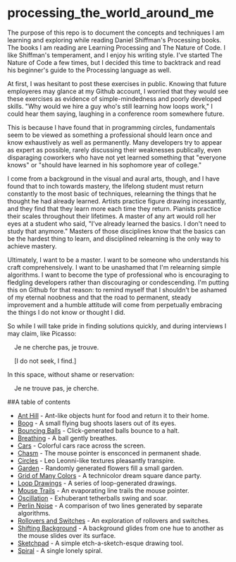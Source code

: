 # processing_the_world_around_me

The purpose of this repo is to document the concepts and techniques I am learning and exploring while reading Daniel Shiffman's Processing books. The books I am reading are Learning Processing and The Nature of Code. I like Shiffman's temperament, and I enjoy his writing style. I've started The Nature of Code a few times, but I decided this time to backtrack and read his beginner's guide to the Processing language as well.

At first, I was hesitant to post these exercises in public. Knowing that future employeres may glance at my Github account, I worried that they would see these exercises as evidence of simple-mindedness and poorly developed skills. "Why would we hire a guy who's still learning how loops work," I could hear them saying, laughing in a conference room somewhere future.

This is because I have found that in programming circles, fundamentals seem to be viewed as something a professional should learn once and know exhaustively as well as permanently. Many developers try to appear as expert as possible, rarely discussing their weaknesses publically, even disparaging coworkers who have not yet learned something that "everyone knows" or "should have learned in his sophomore year of college."

I come from a background in the visual and aural arts, though, and I have found that to inch towards mastery, the lifelong student must return constantly to the most basic of techniques, relearning the things that he thought he had already learned. Artists practice figure drawing incessantly, and they find that they learn more each time they return. Pianists practice their scales throughout their lifetimes. A master of any art would roll her eyes at a student who said, "I've already learned the basics. I don't need to study that anymore." Masters of those disciplines know that the basics can be the hardest thing to learn, and disciplined relearning is the only way to achieve mastery.

Ultimately, I want to be a master. I want to be someone who understands his craft comprehensively. I want to be unashamed that I'm relearning simple algorithms. I want to become the type of professional who is encouraging to fledgling developers rather than discouraging or condescending. I'm putting this on Github for that reason: to remind myself that I shouldn't be ashamed of my eternal noobness and that the road to permanent, steady improvement and a humble attitude will come from perpetually embracing the things I do not know or thought I did.

So while I will take pride in finding solutions quickly, and during interviews I may claim, like Picasso:

&nbsp;&nbsp;&nbsp;&nbsp;Je ne cherche pas, je trouve.  
  
&nbsp;&nbsp;&nbsp;&nbsp;[I do not seek, I find.]  

In this space, without shame or reservation:

&nbsp;&nbsp;&nbsp;&nbsp;Je ne trouve pas, je cherche.


##A table of contents

* [Ant Hill](projects/AntHill/AntHill.md) - Ant-like objects hunt for food and return it to their home.
* [Boog](projects/Boog/Boog.md) - A small flying bug shoots lasers out of its eyes.
* [Bouncing Balls](projects/Motion/BouncingBalls/BouncingBalls.md) - Click-generated balls bounce to a halt.
* [Breathing](projects/Motion/Breathing/Breathing.md) - A ball gently breathes.
* [Cars](projects/Motion/Cars/Cars.md) - Colorful cars race across the screen.
* [Chasm](projects/Shapes%20and%20Colors/ChasmAtTheMouse/ChasmAtTheMouse.md) - The mouse pointer is ensconced in permanent shade.
* [Circles](projects/Shapes%20and%20Colors/RandomCircles/RandomCircles.md) - Leo Leonni-like textures pleasantly transpire.
* [Garden](projects/garden/Garden.md) - Randomly generated flowers fill a small garden.
* [Grid of Many Colors](projects/Shapes%20and%20Colors/GridOfManyColors/GridOfManyColors.md) - A technicolor dream square dance party.
* [Loop Drawings](projects/Shapes%20and%20Colors/PicturesMadeFromLoops/PicturesMadeFromLoops.md) - A series of loop-generated drawings.
* [Mouse Trails](projects/Motion/MouseTrails/MouseTrails.md) - An evaporating line trails the mouse pointer.
* [Oscillation](projects/Motion/Oscillation/Oscillation.md) - Exhuberant tetherballs swing and soar.
* [Perlin Noise](projects/Motion/PerlinToRandomComparison/PerlinToRandomComparison.md) - A comparison of two lines generated by separate algorithms.
* [Rollovers and Switches](projects/Shapes%20and%20Colors/Rollovers%20and%20Switches/Rollover.md) - An exploration of rollovers and switches.
* [Shifting Background](projects/Shapes%20and%20Colors/ShiftingBackground/ShiftingBackground.md) - A background glides from one hue to another as the mouse slides over its surface.
* [Sketchpad](projects/SimpleContinuousSketchPad/SimplecontinuousSketchPad.md) - A simple etch-a-sketch-esque drawing tool.
* [Spiral](projects/Shapes%20and%20Colors/Spiraling/Spiraling.md) - A single lonely spiral.